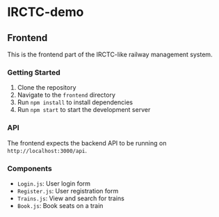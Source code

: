 # IRCTC-demo

## Frontend

This is the frontend part of the IRCTC-like railway management system.

### Getting Started

1. Clone the repository
2. Navigate to the `frontend` directory
3. Run `npm install` to install dependencies
4. Run `npm start` to start the development server

### API

The frontend expects the backend API to be running on `http://localhost:3000/api`.

### Components

- `Login.js`: User login form
- `Register.js`: User registration form
- `Trains.js`: View and search for trains
- `Book.js`: Book seats on a train

